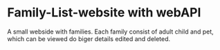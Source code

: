 # Family-List-website with webAPI

A small webside with families. Each family consist of adult child and pet,
which can be viewed do biger details edited and deleted.
